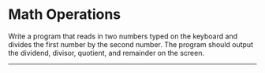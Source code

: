 # Math Operations

Write a program that reads in two numbers typed on the keyboard and divides
the first number by the second number. The program should output the dividend,
divisor, quotient, and remainder on the screen.

---
